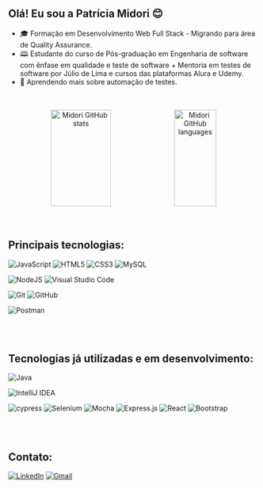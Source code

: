 
## Olá! Eu sou a Patrícia Midori 😊

* 🎓 Formação em Desenvolvimento Web Full Stack - Migrando para área de Quality Assurance.
* 🕮 Estudante do curso de Pós-graduação em Engenharia de software com ênfase em qualidade e teste de software + Mentoria em testes de software por Júlio de Lima e cursos das plataformas Alura e Udemy.
* 🌱 Aprendendo mais sobre automação de testes.

<br>
<br>

<div align="center">  
  <img width="49%" height="195px" src="https://github-readme-stats.vercel.app/api?username=PatriciaMidoriAsau&theme=buefy&show_icons=true" alt="Midori GitHub stats" /> 
  <img width="41%" height="195px" src="https://github-readme-stats.vercel.app/api/top-langs/?username=PatriciaMidoriAsau&theme=buefy&layout=compact" alt="Midori GitHub languages" />
</div>

<br>
<br>

## Principais tecnologias:
<div style="display: inline_block">

![JavaScript](https://img.shields.io/badge/javascript-%23323330.svg?style=for-the-badge&logo=javascript&logoColor=%23F7DF1E)
![HTML5](https://img.shields.io/badge/html5-%23E34F26.svg?style=for-the-badge&logo=html5&logoColor=white)
![CSS3](https://img.shields.io/badge/css3-%231572B6.svg?style=for-the-badge&logo=css3&logoColor=white)
![MySQL](https://img.shields.io/badge/mysql-%2300f.svg?style=for-the-badge&logo=mysql&logoColor=white)

</div>

<div style="display: inline_block">

![NodeJS](https://img.shields.io/badge/node.js-6DA55F?style=for-the-badge&logo=node.js&logoColor=white)
![Visual Studio Code](https://img.shields.io/badge/Visual%20Studio%20Code-0078d7.svg?style=for-the-badge&logo=visual-studio-code&logoColor=white)

</div>

<div style="display: inline_block">

![Git](https://img.shields.io/badge/git-%23F05033.svg?style=for-the-badge&logo=git&logoColor=white)
![GitHub](https://img.shields.io/badge/github-%23121011.svg?style=for-the-badge&logo=github&logoColor=white)

</div>

<div style="display: inline_block">

![Postman](https://img.shields.io/badge/Postman-FF6C37?style=for-the-badge&logo=postman&logoColor=white)

</div>

<br>
<br>

## Tecnologias já utilizadas e em desenvolvimento:

<div style="display: inline_block">

![Java](https://img.shields.io/badge/java-%23ED8B00.svg?style=for-the-badge&logo=openjdk&logoColor=white)

</div>

<div style="display: inline_block">

![IntelliJ IDEA](https://img.shields.io/badge/IntelliJIDEA-000000.svg?style=for-the-badge&logo=intellij-idea&logoColor=white)

</div>

<div style="display: inline_block">

![cypress](https://img.shields.io/badge/-cypress-%23E5E5E5?style=for-the-badge&logo=cypress&logoColor=058a5e)
![Selenium](https://img.shields.io/badge/-selenium-%43B02A?style=for-the-badge&logo=selenium&logoColor=white)
![Mocha](https://img.shields.io/badge/-mocha-%238D6748?style=for-the-badge&logo=mocha&logoColor=white)
![Express.js](https://img.shields.io/badge/express.js-%23404d59.svg?style=for-the-badge&logo=express&logoColor=%2361DAFB)
![React](https://img.shields.io/badge/react-%2320232a.svg?style=for-the-badge&logo=react&logoColor=%2361DAFB)
![Bootstrap](https://img.shields.io/badge/bootstrap-%238511FA.svg?style=for-the-badge&logo=bootstrap&logoColor=white)

</div>

<br>
<br>

## Contato:

[![LinkedIn](https://img.shields.io/badge/LinkedIn-0077B5?style=for-the-badge&logo=linkedin&logoColor=white)](https://www.linkedin.com/in/patricia-midori-asau/)
[![Gmail](https://img.shields.io/badge/Gmail-D14836?style=for-the-badge&logo=gmail&logoColor=white)](mailto:patriciamidoriasau1@gmail.com)








